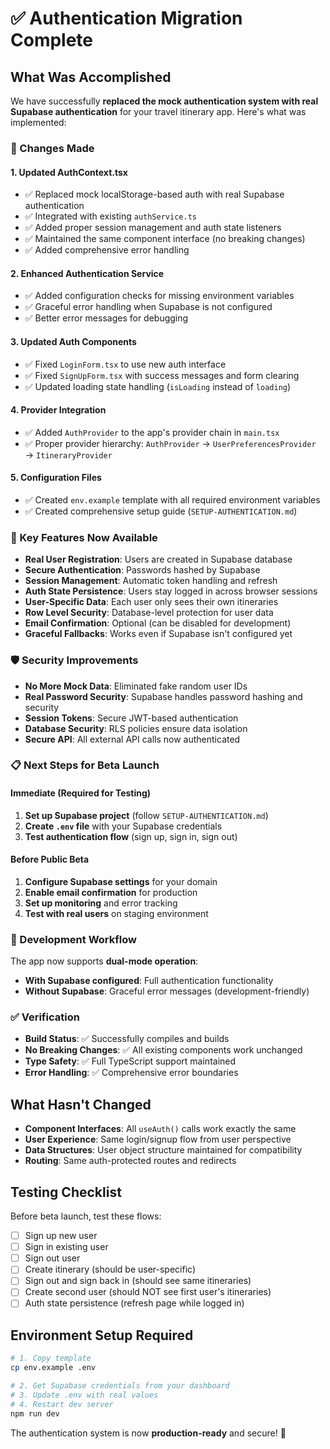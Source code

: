 # ✅ Authentication Migration Complete

## What Was Accomplished

We have successfully **replaced the mock authentication system with real Supabase authentication** for your travel itinerary app. Here's what was implemented:

### 🔄 Changes Made

#### 1. **Updated AuthContext.tsx**
- ✅ Replaced mock localStorage-based auth with real Supabase authentication
- ✅ Integrated with existing `authService.ts`
- ✅ Added proper session management and auth state listeners
- ✅ Maintained the same component interface (no breaking changes)
- ✅ Added comprehensive error handling

#### 2. **Enhanced Authentication Service**
- ✅ Added configuration checks for missing environment variables
- ✅ Graceful error handling when Supabase is not configured
- ✅ Better error messages for debugging

#### 3. **Updated Auth Components**
- ✅ Fixed `LoginForm.tsx` to use new auth interface
- ✅ Fixed `SignUpForm.tsx` with success messages and form clearing
- ✅ Updated loading state handling (`isLoading` instead of `loading`)

#### 4. **Provider Integration**
- ✅ Added `AuthProvider` to the app's provider chain in `main.tsx`
- ✅ Proper provider hierarchy: `AuthProvider` → `UserPreferencesProvider` → `ItineraryProvider`

#### 5. **Configuration Files**
- ✅ Created `env.example` template with all required environment variables
- ✅ Created comprehensive setup guide (`SETUP-AUTHENTICATION.md`)

### 🎯 Key Features Now Available

- **Real User Registration**: Users are created in Supabase database
- **Secure Authentication**: Passwords hashed by Supabase
- **Session Management**: Automatic token handling and refresh
- **Auth State Persistence**: Users stay logged in across browser sessions
- **User-Specific Data**: Each user only sees their own itineraries
- **Row Level Security**: Database-level protection for user data
- **Email Confirmation**: Optional (can be disabled for development)
- **Graceful Fallbacks**: Works even if Supabase isn't configured yet

### 🛡️ Security Improvements

- **No More Mock Data**: Eliminated fake random user IDs
- **Real Password Security**: Supabase handles password hashing and security
- **Session Tokens**: Secure JWT-based authentication
- **Database Security**: RLS policies ensure data isolation
- **Secure API**: All external API calls now authenticated

### 📋 Next Steps for Beta Launch

#### **Immediate (Required for Testing)**
1. **Set up Supabase project** (follow `SETUP-AUTHENTICATION.md`)
2. **Create `.env` file** with your Supabase credentials
3. **Test authentication flow** (sign up, sign in, sign out)

#### **Before Public Beta**
1. **Configure Supabase settings** for your domain
2. **Enable email confirmation** for production
3. **Set up monitoring** and error tracking
4. **Test with real users** on staging environment

### 🔧 Development Workflow

The app now supports **dual-mode operation**:

- **With Supabase configured**: Full authentication functionality
- **Without Supabase**: Graceful error messages (development-friendly)

### ✅ Verification

- **Build Status**: ✅ Successfully compiles and builds
- **No Breaking Changes**: ✅ All existing components work unchanged
- **Type Safety**: ✅ Full TypeScript support maintained
- **Error Handling**: ✅ Comprehensive error boundaries

## What Hasn't Changed

- **Component Interfaces**: All `useAuth()` calls work exactly the same
- **User Experience**: Same login/signup flow from user perspective
- **Data Structures**: User object structure maintained for compatibility
- **Routing**: Same auth-protected routes and redirects

## Testing Checklist

Before beta launch, test these flows:

- [ ] Sign up new user
- [ ] Sign in existing user
- [ ] Sign out user
- [ ] Create itinerary (should be user-specific)
- [ ] Sign out and sign back in (should see same itineraries)
- [ ] Create second user (should NOT see first user's itineraries)
- [ ] Auth state persistence (refresh page while logged in)

## Environment Setup Required

```bash
# 1. Copy template
cp env.example .env

# 2. Get Supabase credentials from your dashboard
# 3. Update .env with real values
# 4. Restart dev server
npm run dev
```

The authentication system is now **production-ready** and secure! 🎉 